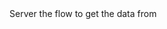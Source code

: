 <function name="GetAvgPackets" parent="CNetChan" type="classfunc">
	<description>
		<added version="0.7"></added>
	</description>
	<realm>Server</realm>
	<args>
		<arg name="flow" type="number">the flow to get the data from</arg>
	</args>
	<rets>
		<ret name="packets" type="number"></ret>
	</rets>
</function>